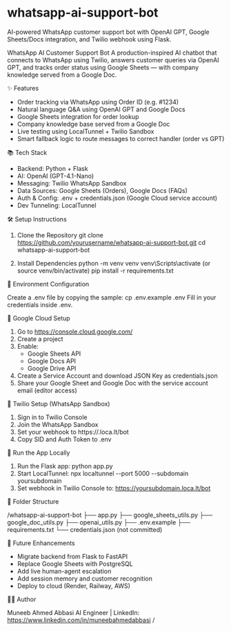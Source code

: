 # whatsapp-ai-support-bot
AI-powered WhatsApp customer support bot with OpenAI GPT, Google Sheets/Docs integration, and Twilio webhook using Flask.

WhatsApp AI Customer Support Bot
A production-inspired AI chatbot that connects to WhatsApp using Twilio, answers customer queries via OpenAI GPT, and tracks order status using Google Sheets — with company knowledge served from a Google Doc.

✨ Features

- Order tracking via WhatsApp using Order ID (e.g. #1234)
- Natural language Q&A using OpenAI GPT and Google Docs
- Google Sheets integration for order lookup
- Company knowledge base served from a Google Doc
- Live testing using LocalTunnel + Twilio Sandbox
- Smart fallback logic to route messages to correct handler (order vs GPT)

📚 Tech Stack

- Backend: Python + Flask
- AI: OpenAI (GPT-4.1-Nano)
- Messaging: Twilio WhatsApp Sandbox
- Data Sources: Google Sheets (Orders), Google Docs (FAQs)
- Auth & Config: .env + credentials.json (Google Cloud service account)
- Dev Tunneling: LocalTunnel

🛠️ Setup Instructions

1. Clone the Repository
   git clone https://github.com/yourusername/whatsapp-ai-support-bot.git
   cd whatsapp-ai-support-bot

2. Install Dependencies
   python -m venv venv
   venv\Scripts\activate (or source venv/bin/activate)
   pip install -r requirements.txt

🔐 Environment Configuration

Create a .env file by copying the sample:
   cp .env.example .env
Fill in your credentials inside .env.

🔑 Google Cloud Setup

1. Go to https://console.cloud.google.com/
2. Create a project
3. Enable:
   - Google Sheets API
   - Google Docs API
   - Google Drive API
4. Create a Service Account and download JSON Key as credentials.json
5. Share your Google Sheet and Google Doc with the service account email (editor access)

💬 Twilio Setup (WhatsApp Sandbox)

1. Sign in to Twilio Console
2. Join the WhatsApp Sandbox
3. Set your webhook to https://<your-subdomain>.loca.lt/bot
4. Copy SID and Auth Token to .env

🚀 Run the App Locally

1. Run the Flask app: python app.py
2. Start LocalTunnel: npx localtunnel --port 5000 --subdomain yoursubdomain
3. Set webhook in Twilio Console to: https://yoursubdomain.loca.lt/bot

📂 Folder Structure

/whatsapp-ai-support-bot
├── app.py
├── google_sheets_utils.py
├── google_doc_utils.py
├── openai_utils.py
├── .env.example
├── requirements.txt
└── credentials.json (not committed)

🔄 Future Enhancements

- Migrate backend from Flask to FastAPI
- Replace Google Sheets with PostgreSQL
- Add live human-agent escalation
- Add session memory and customer recognition
- Deploy to cloud (Render, Railway, AWS)

🙋‍♂️ Author

Muneeb Ahmed Abbasi
AI Engineer | 
LinkedIn: https://www.linkedin.com/in/muneebahmedabbasi /



